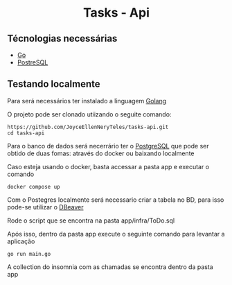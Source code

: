 <h1 align="center">
  Tasks - Api
</h1>


## Técnologias necessárias

- [Go](https://go.dev/)
- [PostreSQL](https://www.postgresql.org/)


## Testando localmente


Para será necessários ter instalado a linguagem [Golang](https://go.dev/dl/)

O projeto pode ser clonado utiizando o seguite comando:
```
https://github.com/JoyceEllenNeryTeles/tasks-api.git
cd tasks-api
```

Para o banco de dados será necerrário ter o [PostgreSQL](https://www.postgresql.org/download/) que pode ser obtido de duas fomas: através do docker ou baixando localmente

Caso esteja usando o docker, basta accessar a pasta app e executar o comando
```
docker compose up
```

Com o Postegres localmente será necessario criar a tabela no BD, para isso pode-se utilizar o [DBeaver](https://dbeaver.io/download/)

Rode o script que se encontra na pasta app/infra/ToDo.sql

Após isso, dentro da pasta app execute o seguinte comando para levantar a aplicação

```
go run main.go
```

A collection do insomnia com as chamadas se encontra dentro da pasta app 


